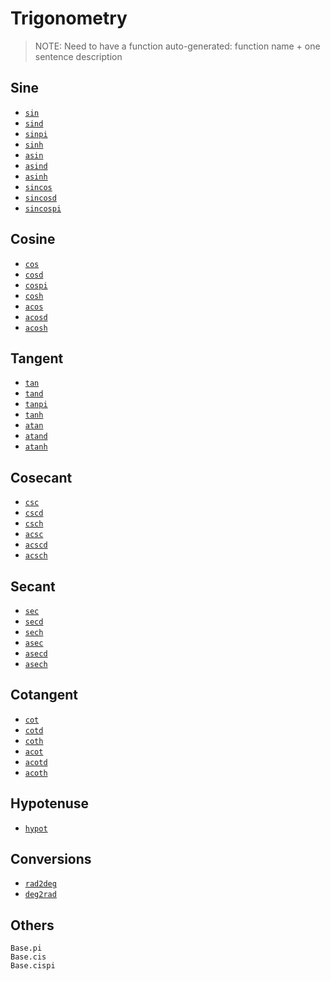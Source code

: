 # Trigonometry
> NOTE: Need to have a function auto-generated:
>   function name + one sentence description

## Sine
- [`sin`](@ref)
- [`sind`](@ref)
- [`sinpi`](@ref)
- [`sinh`](@ref)
- [`asin`](@ref)
- [`asind`](@ref)
- [`asinh`](@ref)
- [`sincos`](@ref)
- [`sincosd`](@ref)
- [`sincospi`](@ref)

## Cosine
- [`cos`](@ref)
- [`cosd`](@ref)
- [`cospi`](@ref)
- [`cosh`](@ref)
- [`acos`](@ref)
- [`acosd`](@ref)
- [`acosh`](@ref)

## Tangent
- [`tan`](@ref)
- [`tand`](@ref)
- [`tanpi`](@ref)
- [`tanh`](@ref)
- [`atan`](@ref)
- [`atand`](@ref)
- [`atanh`](@ref)

## Cosecant
- [`csc`](@ref)
- [`cscd`](@ref)
- [`csch`](@ref)
- [`acsc`](@ref)
- [`acscd`](@ref)
- [`acsch`](@ref)

## Secant
- [`sec`](@ref)
- [`secd`](@ref)
- [`sech`](@ref)
- [`asec`](@ref)
- [`asecd`](@ref)
- [`asech`](@ref)

## Cotangent
- [`cot`](@ref)
- [`cotd`](@ref)
- [`coth`](@ref)
- [`acot`](@ref)
- [`acotd`](@ref)
- [`acoth`](@ref)

## Hypotenuse
- [`hypot`](@ref)

## Conversions
- [`rad2deg`](@ref)
- [`deg2rad`](@ref)


## Others
```@docs
Base.pi
Base.cis
Base.cispi
```
